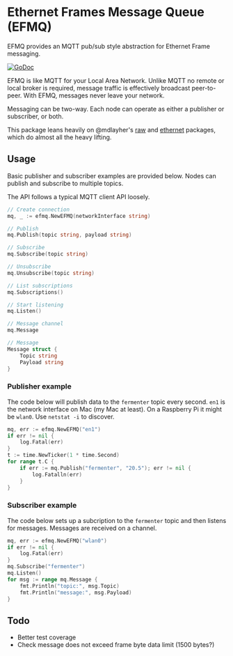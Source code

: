 # Ethernet Frames Message Queue (EFMQ)

EFMQ provides an MQTT pub/sub style abstraction for Ethernet Frame messaging. 

[![GoDoc](https://godoc.org/github.com/olliephillips/efmq?status.svg)](https://godoc.org/github.com/olliephillips/efmq) 

EFMQ is like MQTT for your Local Area Network. Unlike MQTT no remote or local broker is required, message traffic is effectively broadcast peer-to-peer. With EFMQ, messages never leave your network. 

Messaging can be two-way. Each node can operate as either a publisher or subscriber, or both.

This package leans heavily on @mdlayher's [raw](https://github.com/mdlayher/raw) and [ethernet](https://github.com/mdlayher/ethernet) packages, which do almost all the heavy lifting.

## Usage
Basic publisher and subscriber examples are provided below. Nodes can publish and subscribe to multiple topics.

The API follows a typical MQTT client API loosely.

```go
// Create connection
mq, _ := efmq.NewEFMQ(networkInterface string)

// Publish
mq.Publish(topic string, payload string)

// Subscribe
mq.Subscribe(topic string)

// Unsubscribe
mq.Unsubscribe(topic string)

// List subscriptions
mq.Subscriptions()

// Start listening
mq.Listen()

// Message channel
mq.Message

// Message 
Message struct {
	Topic string
	Payload string
}
```

### Publisher example
The code below will publish data to the `fermenter` topic every second. `en1` is the network interface on Mac (my Mac at least). On a Raspberry Pi it might be `wlan0`. Use `netstat -i` to discover.

```go
mq, err := efmq.NewEFMQ("en1") 
if err != nil {
	log.Fatal(err)
}
t := time.NewTicker(1 * time.Second)
for range t.C {
	if err := mq.Publish("fermenter", "20.5"); err != nil {
		log.Fatalln(err)
	}
}
```

### Subscriber example
The code below sets up a subcription to the `fermenter` topic and then listens for messages. Messages are received on a channel.

```go
mq, err := efmq.NewEFMQ("wlan0")
if err != nil {
	log.Fatal(err)
}
mq.Subscribe("fermenter")
mq.Listen()
for msg := range mq.Message {
	fmt.Println("topic:", msg.Topic)
	fmt.Println("message:", msg.Payload)
}
```

## Todo
- Better test coverage
- Check message does not exceed frame byte data limit (1500 bytes?)
